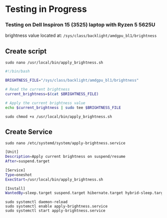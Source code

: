 # Testing in Progress

### Testing on Dell Inspiron 15 (3525) laptop with Ryzen 5 5625U
brightness value located at:
`/sys/class/backlight/amdgpu_bl1/brightness`

## Create script
`sudo nano /usr/local/bin/apply_brightness.sh`
```sh
#!/bin/bash

BRIGHTNESS_FILE="/sys/class/backlight/amdgpu_bl1/brightness"

# Read the current brightness
current_brightness=$(cat $BRIGHTNESS_FILE)

# Apply the current brightness value
echo $current_brightness | sudo tee $BRIGHTNESS_FILE
```
`sudo chmod +x /usr/local/bin/apply_brightness.sh`

## Create Service
`sudo nano /etc/systemd/system/apply-brightness.service`
```sh
[Unit]
Description=Apply current brightness on suspend/resume
After=suspend.target

[Service]
Type=oneshot
ExecStart=/usr/local/bin/apply_brightness.sh

[Install]
WantedBy=sleep.target suspend.target hibernate.target hybrid-sleep.target
```
```
sudo systemctl daemon-reload
sudo systemctl enable apply-brightness.service
sudo systemctl start apply-brightness.service
```
